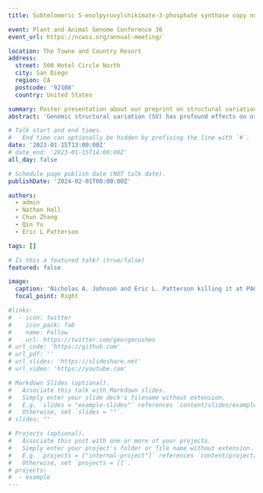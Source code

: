```yaml
---
title: Subtelomeric 5-enolpyruvylshikimate-3-phosphate synthase copy number variation confers glyphosate resistance in Eleusine indica

event: Plant and Animal Genome Conference 30
event_url: https://ncwss.org/annual-meeting/

location: The Towne and Country Resort
address:
  street: 500 Hotel Circle North
  city: San Diego
  region: CA
  postcode: '92108'
  country: United States

summary: Poster presentation about our preprint on structural variation in Eleusine indica at Plant and Animal Genome Conference 30
abstract: 'Genomic structural variation (SV) has profound effects on organismal evolution; often serving as a source of novel genetic variation. Gene copy number variation (CNV), one type of SV, has repeatedly been associated with adaptive evolution in eukaryotes, especially with environmental stress. Resistance to the widely used herbicide, glyphosate, has evolved through target-site CNV in many weedy plant species, including the economically important grass, *Eleusine indica* (goosegrass); however, the origin and mechanism of these CNVs remain elusive in many weed species due to limited genetic and genomic resources. To study this CNV in goosegrass, we present high-quality reference genomes for glyphosate-susceptible and -resistant goosegrass lines and fine-assembles of the duplication of glyphosate’s target site gene *5-enolpyruvylshikimate-3-phosphate synthase* (*EPSPS*). We reveal a unique rearrangement of *EPSPS* involving chromosome subtelomeres. This discovery adds to the limited knowledge of the importance of subtelomeres as genetic variation generators and provides another unique example for herbicide resistance evolution.'

# Talk start and end times.
#   End time can optionally be hidden by prefixing the line with `#`.
date: '2023-01-15T13:00:00Z'
# date_end: '2023-01-15T14:00:00Z'
all_day: false

# Schedule page publish date (NOT talk date).
publishDate: '2024-02-01T00:00:00Z'

authors:
  - admin
  - Nathan Hall
  - Chun Zhang
  - Qin Yu
  - Eric L Patterson

tags: []

# Is this a featured talk? (true/false)
featured: false

image:
  caption: 'Nicholas A. Johnson and Eric L. Patterson killing it at PAG30'
  focal_point: Right

#links:
#  - icon: twitter
#    icon_pack: fab
#    name: Follow
#    url: https://twitter.com/georgecushen
# url_code: 'https://github.com'
# url_pdf: ''
# url_slides: 'https://slideshare.net'
# url_video: 'https://youtube.com'

# Markdown Slides (optional).
#   Associate this talk with Markdown slides.
#   Simply enter your slide deck's filename without extension.
#   E.g. `slides = "example-slides"` references `content/slides/example-slides.md`.
#   Otherwise, set `slides = ""`.
# slides: ""

# Projects (optional).
#   Associate this post with one or more of your projects.
#   Simply enter your project's folder or file name without extension.
#   E.g. `projects = ["internal-project"]` references `content/project/deep-learning/index.md`.
#   Otherwise, set `projects = []`.
# projects:
#  - example
---
```

